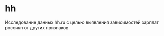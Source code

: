 # hh
Исследование данных  hh.ru  с целью выявления зависимостей зарплат россиян от других признаков
